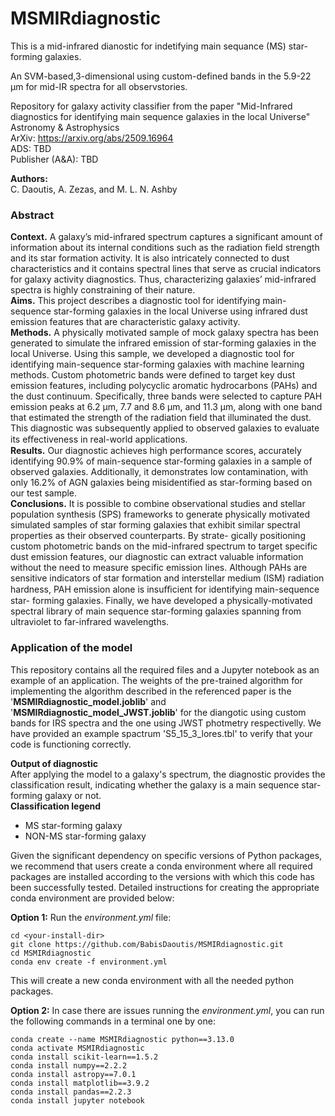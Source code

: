 # MSMIRdiagnostic

This is a mid-infrared dianostic for indetifying main sequance (MS) star-forming galaxies.

An SVM-based,3-dimensional using custom-defined bands in the 5.9-22 μm for mid-IR spectra for all observstories.

Repository for galaxy activity classifier from the paper "Mid-Infrared diagnostics for identifying main sequence galaxies in
the local Universe"\
Astronomy & Astrophysics\
ArXiv: https://arxiv.org/abs/2509.16964 \
ADS: TBD \
Publisher (A&A): TBD 

**Authors:**\
C. Daoutis, A. Zezas, and M. L. N. Ashby

### Abstract 
**Context.** A galaxy’s mid-infrared spectrum captures a significant amount of information about its internal conditions such as the
radiation field strength and its star formation activity. It is also intricately connected to dust characteristics and it contains spectral
lines that serve as crucial indicators for galaxy activity diagnostics. Thus, characterizing galaxies’ mid-infrared spectra is highly
constraining of their nature. \
**Aims.** This project describes a diagnostic tool for identifying main-sequence star-forming galaxies in the local Universe using infrared
dust emission features that are characteristic galaxy activity. \
**Methods.** A physically motivated sample of mock galaxy spectra has been generated to simulate the infrared emission of star-forming
galaxies in the local Universe. Using this sample, we developed a diagnostic tool for identifying main-sequence star-forming galaxies
with machine learning methods. Custom photometric bands were defined to target key dust emission features, including polycyclic
aromatic hydrocarbons (PAHs) and the dust continuum. Specifically, three bands were selected to capture PAH emission peaks at
6.2 µm, 7.7 and 8.6 µm, and 11.3 µm, along with one band that estimated the strength of the radiation field that illuminated the dust.
This diagnostic was subsequently applied to observed galaxies to evaluate its eﬀectiveness in real-world applications. \
**Results.** Our diagnostic achieves high performance scores, accurately identifying 90.9% of main-sequence star-forming galaxies in a
sample of observed galaxies. Additionally, it demonstrates low contamination, with only 16.2% of AGN galaxies being misidentified
as star-forming based on our test sample. \
**Conclusions.** It is possible to combine observational studies and stellar population synthesis (SPS) frameworks to generate physically
motivated simulated samples of star forming galaxies that exhibit similar spectral properties as their observed counterparts. By strate-
gically positioning custom photometric bands on the mid-infrared spectrum to target specific dust emission features, our diagnostic
can extract valuable information without the need to measure specific emission lines. Although PAHs are sensitive indicators of star
formation and interstellar medium (ISM) radiation hardness, PAH emission alone is insuﬃcient for identifying main-sequence star-
forming galaxies. Finally, we have developed a physically-motivated spectral library of main sequence star-forming galaxies spanning
from ultraviolet to far-infrared wavelengths.

### Application of the model

This repository contains all the required files and a Jupyter notebook as an example of an application. The weights of the pre-trained algorithm for implementing the algorithm described in the referenced paper is the '**MSMIRdiagnostic_model.joblib**' and '**MSMIRdiagnostic_model_JWST.joblib**' for the diangotic using custom bands for IRS spectra and the one using JWST photmetry respectivelly. We have provided an example spactrum 'S5_15_3_lores.tbl' to verify that your code is functioning correctly.

**Output of diagnostic**\
After applying the model to a galaxy's spectrum, the diagnostic provides the classification result, indicating whether the galaxy is a main sequence star-forming galaxy or not. \
**Classification legend** 
 - MS star-forming galaxy 
 - NON-MS star-forming galaxy 

Given the significant dependency on specific versions of Python packages, we recommend that users create a conda environment where all required packages are installed according to the versions with which this code has been successfully tested. Detailed instructions for creating the appropriate conda environment are provided below:

**Option 1:**
Run the *environment.yml* file:
```
cd <your-install-dir>
git clone https://github.com/BabisDaoutis/MSMIRdiagnostic.git
cd MSMIRdiagnostic
conda env create -f environment.yml
```
This will create a new conda environment with all the needed python packages.

**Option 2:**
In case there are issues running the *environment.yml*, you can run the following commands in a terminal one by one:

```
conda create --name MSMIRdiagnostic python==3.13.0
conda activate MSMIRdiagnostic
conda install scikit-learn==1.5.2
conda install numpy==2.2.2
conda install astropy==7.0.1
conda install matplotlib==3.9.2
conda install pandas==2.2.3
conda install jupyter notebook
```
